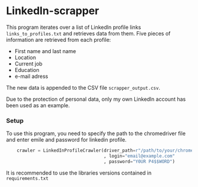 # LinkedIn-scrapper

This program iterates over a list of LinkedIn profile links `links_to_profiles.txt` and retrieves data from them.
Five pieces of information are retrieved from each profile: 
- First name and last name
- Location
- Current job
- Education
- e-mail adress

The new data is appended to the CSV file `scrapper_output.csv`.

Due to the protection of personal data, only my own LinkedIn account has been used as an example.

### Setup

To use this program, you need to specify the path to the chromedriver file and enter emile and password for linkedin profile.
```py
    crawler = LinkedInProfileCrawler(driver_path=r"/path/to/your/chromedriver"
                                     , login="email@example.com"
                                     , password="Y0UR P4$$WORD")
 ```
                                     
 It is recommended to use the libraries versions contained in `requirements.txt`
